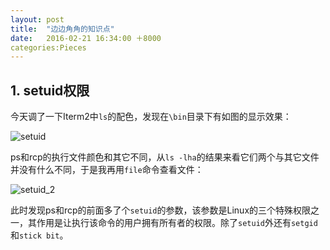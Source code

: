 ```yaml
---
layout: post
title:  "边边角角的知识点"
date:   2016-02-21 16:34:00 ＋8000
categories:Pieces
---
```



## 1\. setuid权限

今天调了一下Iterm2中`ls`的配色，发现在`\bin`目录下有如图的显示效果：

![setuid]({{site.baseurl}}/pics/setuid_1.png)

ps和rcp的执行文件颜色和其它不同，从`ls -lha`的结果来看它们两个与其它文件并没有什么不同，于是我再用`file`命令查看文件：

![setuid_2]({{site.baseurl}}/pics/setuid_2.png)

此时发现ps和rcp的前面多了个`setuid`的参数，该参数是Linux的三个特殊权限之一，其作用是让执行该命令的用户拥有所有者的权限。除了`setuid`外还有`setgid`和`stick bit`。